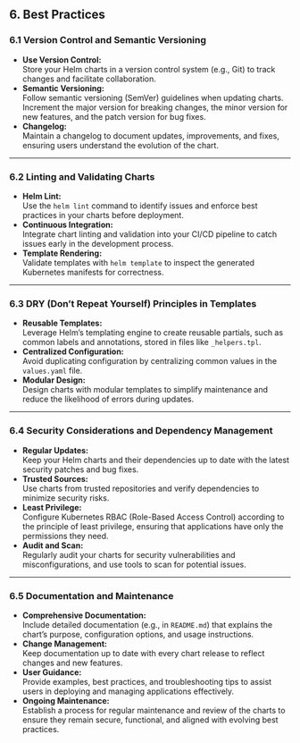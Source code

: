 ## 6. Best Practices

### 6.1 Version Control and Semantic Versioning
- **Use Version Control:**  
  Store your Helm charts in a version control system (e.g., Git) to track changes and facilitate collaboration.
- **Semantic Versioning:**  
  Follow semantic versioning (SemVer) guidelines when updating charts. Increment the major version for breaking changes, the minor version for new features, and the patch version for bug fixes.
- **Changelog:**  
  Maintain a changelog to document updates, improvements, and fixes, ensuring users understand the evolution of the chart.

---

### 6.2 Linting and Validating Charts
- **Helm Lint:**  
  Use the `helm lint` command to identify issues and enforce best practices in your charts before deployment.
- **Continuous Integration:**  
  Integrate chart linting and validation into your CI/CD pipeline to catch issues early in the development process.
- **Template Rendering:**  
  Validate templates with `helm template` to inspect the generated Kubernetes manifests for correctness.

---

### 6.3 DRY (Don’t Repeat Yourself) Principles in Templates
- **Reusable Templates:**  
  Leverage Helm’s templating engine to create reusable partials, such as common labels and annotations, stored in files like `_helpers.tpl`.
- **Centralized Configuration:**  
  Avoid duplicating configuration by centralizing common values in the `values.yaml` file.
- **Modular Design:**  
  Design charts with modular templates to simplify maintenance and reduce the likelihood of errors during updates.

---

### 6.4 Security Considerations and Dependency Management
- **Regular Updates:**  
  Keep your Helm charts and their dependencies up to date with the latest security patches and bug fixes.
- **Trusted Sources:**  
  Use charts from trusted repositories and verify dependencies to minimize security risks.
- **Least Privilege:**  
  Configure Kubernetes RBAC (Role-Based Access Control) according to the principle of least privilege, ensuring that applications have only the permissions they need.
- **Audit and Scan:**  
  Regularly audit your charts for security vulnerabilities and misconfigurations, and use tools to scan for potential issues.

---

### 6.5 Documentation and Maintenance
- **Comprehensive Documentation:**  
  Include detailed documentation (e.g., in `README.md`) that explains the chart’s purpose, configuration options, and usage instructions.
- **Change Management:**  
  Keep documentation up to date with every chart release to reflect changes and new features.
- **User Guidance:**  
  Provide examples, best practices, and troubleshooting tips to assist users in deploying and managing applications effectively.
- **Ongoing Maintenance:**  
  Establish a process for regular maintenance and review of the charts to ensure they remain secure, functional, and aligned with evolving best practices.